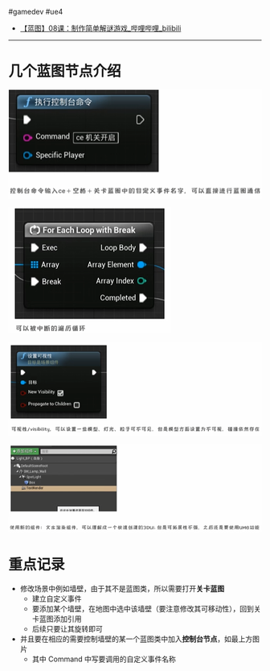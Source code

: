 #gamedev  #ue4 
- [【蓝图】08课：制作简单解谜游戏\_哔哩哔哩\_bilibili](https://www.bilibili.com/video/BV164411Y732?t=309.1&p=42)
---
# 几个蓝图节点介绍
![](img/Pasted%20image%2020240116150218.png)

![](img/Pasted%20image%2020240116150237.png)

![](img/Pasted%20image%2020240116150304.png)

![](img/Pasted%20image%2020240116150315.png)

# 重点记录

- 修改场景中例如墙壁，由于其不是蓝图类，所以需要打开**关卡蓝图**
	- 建立自定义事件
	- 要添加某个墙壁，在地图中选中该墙壁（要注意修改其可移动性），回到关卡蓝图添加引用
	- 后续只要让其旋转即可
- 并且要在相应的需要控制墙壁的某一个蓝图类中加入**控制台节点**，如最上方图片
	- 其中 Command 中写要调用的自定义事件名称





